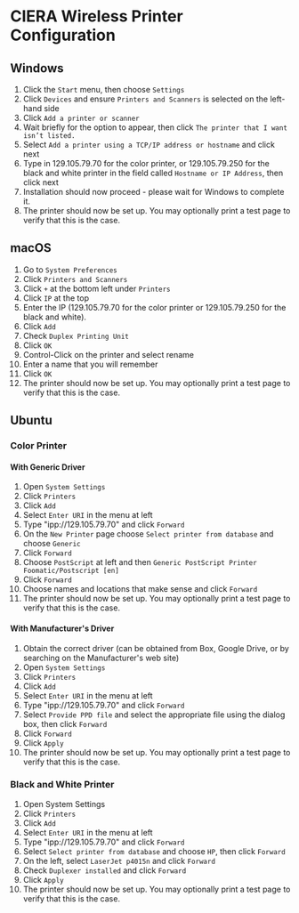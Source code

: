 # CIERA Wireless Printer Configuration
## Windows
1. Click the `Start` menu, then choose `Settings`
2. Click `Devices` and ensure `Printers and Scanners` is selected on the left-hand side
3. Click `Add a printer or scanner`
4. Wait briefly for the option to appear, then click `The printer that I want isn’t listed.`
5. Select `Add a printer using a TCP/IP address or hostname` and click next
6. Type in 129.105.79.70 for the color printer, or 129.105.79.250 for the black and white printer in the field called `Hostname or IP Address`, then click next
7. Installation should now proceed - please wait for Windows to complete it.
8. The printer should now be set up. You may optionally print a test page to verify that this is the case.

## macOS
1. Go to `System Preferences`
2. Click `Printers and Scanners`
3. Click `+` at the bottom left under `Printers`
4. Click `IP` at the top
5. Enter the IP (129.105.79.70 for the color printer or 129.105.79.250 for the black and white).
6. Click `Add`
7. Check `Duplex Printing Unit`
8. Click `OK`
9. Control-Click on the printer and select rename
10. Enter a name that you will remember
11. Click `OK`
12. The printer should now be set up. You may optionally print a test page to verify that this is the case.

## Ubuntu
### Color Printer
#### With Generic Driver
 1. Open `System Settings`
 2. Click `Printers`
 3. Click `Add`
 4. Select `Enter URI` in the menu at left
 5. Type "ipp://129.105.79.70" and click `Forward`
 6. On the `New Printer` page choose `Select printer from database` and choose `Generic`
 7. Click `Forward`
 8. Choose `PostScript` at left and then `Generic PostScript Printer Foomatic/Postscript [en]`
 9. Click `Forward`
 10. Choose names and locations that make sense and click `Forward`
 11. The printer should now be set up. You may optionally print a test page to verify that this is the case.

#### With Manufacturer's Driver
 1. Obtain the correct driver (can be obtained from Box, Google Drive, or by searching on the Manufacturer's web site)
 2. Open `System Settings`
 3. Click `Printers`
 4. Click `Add`
 5. Select `Enter URI` in the menu at left
 6. Type "ipp://129.105.79.70" and click `Forward`
 7. Select `Provide PPD file` and select the appropriate file using the dialog box, then click `Forward`
 8. Click `Forward`
 9. Click `Apply`
 10. The printer should now be set up. You may optionally print a test page to verify that this is the case.

### Black and White Printer
 1. Open System Settings
 2. Click `Printers`
 3. Click `Add`
 4. Select `Enter URI` in the menu at left
 5. Type "ipp://129.105.79.70" and click `Forward`
 6. Select `Select printer from database` and choose `HP`, then click `Forward`
 7. On the left, select `LaserJet p4015n` and click `Forward`
 8. Check `Duplexer installed` and click `Forward`
 9. Click `Apply`
 10. The printer should now be set up. You may optionally print a test page to verify that this is the case.
